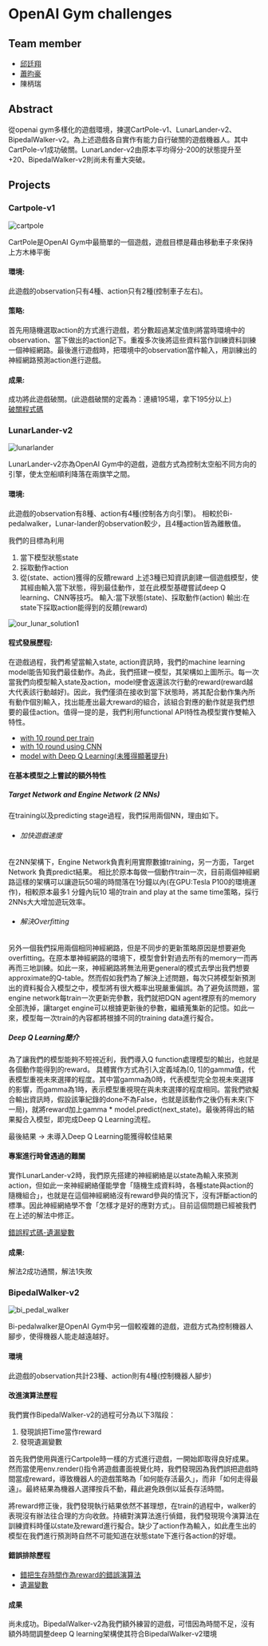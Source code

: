 # OpenAI Gym challenges
## Team member
* [邱廷翔](https://github.com/lewiechiu)
* [蕭昀豪](https://github.com/Howard-Hsiao)
* 陳柄瑞

## Abstract
從openai gym多樣化的遊戲環境，揀選CartPole-v1、LunarLander-v2、BipedalWalker-v2。為上述遊戲各自實作有能力自行破關的遊戲機器人。其中CartPole-v1成功破關。LunarLander-v2由原本平均得分-200的狀態提升至+20、BipedalWalker-v2則尚未有重大突破。

## Projects
### Cartpole-v1
<img src="./img/cartpole.jpg" alt="cartpole">

CartPole是OpenAI Gym中最簡單的一個遊戲，遊戲目標是藉由移動車子來保持上方木棒平衡
#### 環境:
此遊戲的observation只有4種、action只有2種(控制車子左右)。

#### 策略:
首先用隨機選取action的方式進行遊戲，若分數超過某定值則將當時環境中的observation、當下做出的action記下。重複多次後將這些資料當作訓練資料訓練一個神經網路。最後進行遊戲時，把環境中的observation當作輸入，用訓練出的神經網路預測action進行遊戲。

#### 成果:
成功將此遊戲破關。(此遊戲破關的定義為：連續195場，拿下195分以上)<br>
[破關程式碼](https://nbviewer.jupyter.org/github/lewiechiu/MLDL/blob/master/openai_gym_cartpole.ipynb?fbclid=IwAR1360xysqwyp49tu9EfHYwlDZW0umu0IQEoRcwpg7WLTFiwEFQFHO6XLjg)

### LunarLander-v2
<img src="./img/lunarlander.jpg" alt="lunarlander">

LunarLander-v2亦為OpenAI Gym中的遊戲，遊戲方式為控制太空船不同方向的引擎，使太空船順利降落在兩旗竿之間。

#### 環境:
此遊戲的observation有8種、action有4種(控制各方向引擎)。
相較於Bi-pedalwalker，Lunar-lander的observation較少，且4種action皆為離散值。

我們的目標為利用

1. 當下模型狀態state
2. 採取動作action
3. 從(state、action)獲得的反饋reward
上述3種已知資訊創建一個遊戲模型，使其經由輸入當下狀態，得到最佳動作，並在此模型基礎嘗試deep Q learning、CNN等技巧。
輸入:當下狀態(state)、採取動作(action)
輸出:在state下採取action能得到的反饋(reward)

<img src="./img/our_lunar_solution1.jpg" alt="our_lunar_solution1">

#### 程式發展歷程:

在遊戲過程，我們希望當輸入state, action資訊時，我們的machine learning model能告知我們最佳動作。為此，我們搭建一模型，其架構如上圖所示。每一次當我們向模型輸入state及action，model便會返還該次行動的reward(reward越大代表該行動越好)。因此，我們僅須在接收到當下狀態時，將其配合動作集內所有動作個別輸入，找出能產出最大reward的組合，該組合對應的動作就是我們想要的最佳action。值得一提的是，我們利用functional API特性為模型實作雙輸入特性。

* [with 10 round per train](https://github.com/lewiechiu/MLDL/blob/master/Lunar%20Landing%20Final%20Project/DQN-10.ipynb)
* [with 10 round using CNN](https://nbviewer.jupyter.org/github/lewiechiu/MLDL/blob/master/Lunar%20Landing%20Final%20Project/DQN%20functional%20Input%20CNN%20state.ipynb)
* [model with Deep Q Learning(未獲得顯著提升)](https://nbviewer.jupyter.org/github/lewiechiu/MLDL/blob/master/Lunar%20Landing%20Final%20Project/DQN-10%20DDQN.ipynb)

#### 在基本模型之上嘗試的額外特性
##### Target Network and Engine Network (2 NNs)
在training以及predicting stage過程，我們採用兩個NN，理由如下。

* ###### 加快遊戲速度
在2NN架構下，Engine Network負責利用實際數據training，另一方面，Target Network 負責predict結果。 相比於原本每做一個動作train一次，目前兩個神經網路這樣的架構可以讓遊玩50場的時間落在1分鐘以內(在GPU:Tesla P100的環境運作)，相較原本最多1 分鐘內玩10 場的train and play at the same time策略，採行2NNs大大增加遊玩效率。

* ###### 解決Overfitting
另外一個我們採用兩個相同神經網路，但是不同步的更新策略原因是想要避免overfitting。在原本單神經網路的環境下，模型會針對過去所有的memory一而再再而三地訓練。如此一來，神經網路將無法用更general的模式去學出我們想要approximate的Q-table。然而假如我們為了解決上述問題，每次只將模型新預測出的資料擬合入模型之中，模型將有很大概率出現嚴重偏誤。為了避免該問題，當engine network每train一次更新完參數，我們就把DQN agent裡原有的memory全部洗掉，讓target engine可以根據更新後的參數，繼續蒐集新的記憶。如此一來，模型每一次train的內容都將根據不同的training data進行擬合。

##### Deep Q Learning簡介
為了讓我們的模型能夠不短視近利，我們導入Q function處理模型的輸出，也就是各個動作能得到的reward。
具體實作方式為引入定義域為[0, 1]的gamma值，代表模型重視未來選擇的程度。其中當gamma為0時，代表模型完全忽視未來選擇的影響，而gamma為1時，表示模型重視現在與未來選擇的程度相同。當我們欲擬合輸出資訊時，假設該筆紀錄的done不為False，也就是該動作之後仍有未來(下一局)，就將reward加上gamma * model.predict(next_state)。最後將得出的結果擬合入模型，即完成Deep Q Learning流程。

最後結果 -> 未導入Deep Q Learning能獲得較佳結果

#### 專案進行時曾遇過的難關
實作LunarLander-v2時，我們原先搭建的神經網絡是以state為輸入來預測action，但如此一來神經網絡僅能學會「隨機生成資料時，各種state與action的隨機組合」，也就是在這個神經網絡沒有reward參與的情況下，沒有評斷action的標準。因此神經網絡學不會「怎樣才是好的應對方式」。目前這個問題已經被我們在上述的解法中修正。

[錯誤程式碼-遺漏變數](https://nbviewer.jupyter.org/github/lewiechiu/MLDL/blob/master/Lunar%20Landing%20Final%20Project/50d250d250d2.ipynb)

#### 成果:
解法2成功通關，解法1失敗

### BipedalWalker-v2
<img src="./img/bi_pedal_walker.jpg" alt="bi_pedal_walker">

Bi-pedalwalker是OpenAI Gym中另一個較複雜的遊戲，遊戲方式為控制機器人腳步，使得機器人能走越遠越好。

#### 環境
此遊戲的observation共計23種、action則有4種(控制機器人腳步)

#### 改進演算法歷程
我們實作BipedalWalker-v2的過程可分為以下3階段：
1. 發現誤把Time當作reward
2. 發現遺漏變數

首先我們使用與進行Cartpole時一樣的方式進行遊戲，一開始即取得良好成果。然而當使用env.render()指令將遊戲畫面視覺化時，我們發現因為我們誤把遊戲時間當成reward，導致機器人的遊戲策略為「如何能存活最久」，而非「如何走得最遠」。最終結果為機器人選擇按兵不動，藉此避免跌倒以延長存活時間。

將reward修正後，我們發現執行結果依然不甚理想，在train的過程中，walker的表現沒有辦法往合理的方向收斂。持續對演算法進行偵錯，我們發現現今演算法在訓練資料時僅以state及reward進行擬合。缺少了action作為輸入，如此產生出的模型在我們進行預測時自然不可能知道在狀態state下進行各action的好壞。

#### 錯誤排除歷程
* [錯把生存時間作為reward的錯誤演算法](https://nbviewer.jupyter.org/github/lewiechiu/MLDL/blob/master/Bipedal%20walker%20.ipynb)
* [遺漏變數](https://nbviewer.jupyter.org/github/lewiechiu/MLDL/blob/master/Bipedal-v2.ipynb)

#### 成果
尚未成功。BipedalWalker-v2為我們額外練習的遊戲，可惜因為時間不足，沒有額外時間調整deep Q learning架構使其符合BipedalWalker-v2環境
